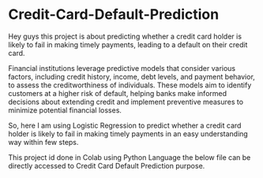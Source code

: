 # Credit-Card-Default-Prediction

Hey guys this project is about predicting whether a credit card holder is likely to fail in making timely payments, leading to a default on their credit card.

Financial institutions leverage predictive models that consider various factors, including credit history, income, debt levels, and payment behavior, to assess the creditworthiness of individuals. These models aim to identify customers at a higher risk of default, helping banks make informed decisions about extending credit and implement preventive measures to minimize potential financial losses.

So, here I am using Logistic Regression to predict whether a credit card holder is likely to fail in making timely payments in an easy understanding way within few steps.

This project id done in Colab using Python Language the below file can be directly accessed to Credit Card Default Prediction purpose.
